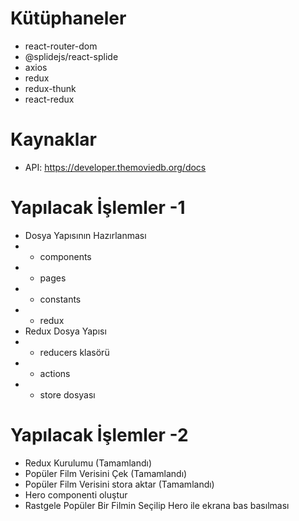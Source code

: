 # Kütüphaneler
- react-router-dom
- @splidejs/react-splide
- axios
- redux
- redux-thunk
- react-redux

# Kaynaklar

- API: https://developer.themoviedb.org/docs


# Yapılacak İşlemler -1

- Dosya Yapısının Hazırlanması
- - components
- - pages
- - constants
- - redux
- Redux Dosya Yapısı
- - reducers klasörü
- - actions
- - store dosyası

# Yapılacak İşlemler -2
- Redux Kurulumu (Tamamlandı)
- Popüler Film Verisini Çek (Tamamlandı)
- Popüler Film Verisini stora aktar (Tamamlandı)
- Hero componenti oluştur
- Rastgele Popüler Bir Filmin Seçilip Hero ile ekrana bas basılması 

